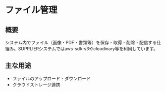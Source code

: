 # ファイル管理

## 概要
システム内でファイル（画像・PDF・書類等）を保存・取得・削除・配信する仕組み。SUPPLIERシステムではaws-sdk-s3やcloudinary等を利用しています。

## 主な用途
- ファイルのアップロード・ダウンロード
- クラウドストレージ連携 